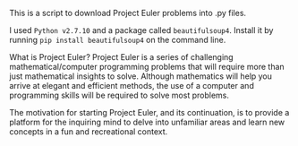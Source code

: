 This is a script to download Project Euler problems into .py files.

I used `Python v2.7.10` and a package called `beautifulsoup4`. Install it by running `pip install beautifulsoup4` on the command line.

What is Project Euler?
Project Euler is a series of challenging mathematical/computer programming problems that will require more than just mathematical insights to solve. Although mathematics will help you arrive at elegant and efficient methods, the use of a computer and programming skills will be required to solve most problems.

The motivation for starting Project Euler, and its continuation, is to provide a platform for the inquiring mind to delve into unfamiliar areas and learn new concepts in a fun and recreational context.
